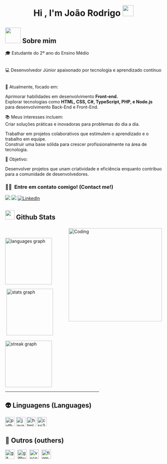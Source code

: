 <h1 align="center">Hi , I'm João Rodrigo <img src="https://media.giphy.com/media/hvRJCLFzcasrR4ia7z/giphy.gif" width="35"></h1>


## <picture><img src = "https://github.com/7oSkaaa/7oSkaaa/blob/main/Images/about_me.gif?raw=true" width = 50px></picture> Sobre mim
🎓 Estudante do 2º ano do Ensino Médio

<br />
💻 Desenvolvedor Júnior apaixonado por tecnologia e aprendizado contínuo
</p>
<br />🌟 Atualmente, focado em:</p>
Aprimorar habilidades em desenvolvimento <strong>Front-end.</strong>
<br />
Explorar tecnologias como <strong>HTML, CSS, C#, TypeScript, PHP, e Node.js</strong> para desenvolvimento Back-End e Front-End.
</p>
📚 Meus interesses incluem:
<br />
Criar soluções práticas e inovadoras para problemas do dia a dia.
</p>
Trabalhar em projetos colaborativos que estimulem o aprendizado e o trabalho em equipe.
<br />
Construir uma base sólida para crescer profissionalmente na área de tecnologia.
</p>
🚀 Objetivo: 

Desenvolver projetos que unam criatividade e eficiência enquanto contribuo para a comunidade de desenvolvedores.



### 🤝🏻 &nbsp;Entre em contato comigo! (Contact me!)
<a href="https://instagram.com/_joaoroodrigo"><img src="https://img.shields.io/badge/__joaoroodrigo-E4405F?style=flat&logo=Instagram&logoColor=white"/></a>
<a href="mailto:joaofreire2408@gmail.com"><img src="https://img.shields.io/badge/-joaofreire2408@gmail.com-D14836?style=flat&logo=Gmail&logoColor=white"/></a>
<a href="https://www.linkedin.com/in/jo%C3%A3o-rodrigo-ferreira-freire-a6b23b319/"><img src="https://img.shields.io/badge/linkedin-%230A66C2.svg?style=plastic&logo=linkedin&logoColor=white" alt="LinkedIn"/></a>


## <picture> <img src = "https://github.com/7oSkaaa/7oSkaaa/blob/main/Images/Statistics.gif?raw=true" width = 30px>  </picture> Github Stats


<!--- stats & Trophy (start) -->

<p align="left">
  <!--- stats (start) -->
<h3></h3>
<img align="right" alt="Coding" width="300" src="https://cdn.dribbble.com/users/1277312/screenshots/14733298/media/39b1045e593737587dd60e42c8422d1f.gif" >
<br>


<p><img src="https://github-readme-stats.vercel.app/api/top-langs?username=JoaoBruto&locale=en&hide_title=false&layout=compact&card_width=320&langs_count=5&theme=dark&hide_border=false" height="150" alt="languages graph"  /></p>


<p>&nbsp;<img src="https://github-readme-stats.vercel.app/api?username=JoaoBruto&hide_title=false&hide_rank=false&show_icons=true&include_all_commits=true&count_private=true&disable_animations=false&theme=dark&locale=en&hide_border=false" height="150" alt="stats graph"  /></p>


<p>  <img src="https://streak-stats.demolab.com?user=JoaoBruto&locale=en&mode=daily&theme=dark&hide_border=false&border_radius=10" height="150" alt="streak graph" /></p>



<hr width="60%" >
  

  
## 👽 Linguagens (Languages)
<img src="https://cdn.jsdelivr.net/gh/devicons/devicon/icons/python/python-original.svg" height="30" alt="python logo"  /><img width="1" />
<img src="https://cdn.jsdelivr.net/gh/devicons/devicon/icons/javascript/javascript-original.svg" height="30" alt="javascript logo"  />
<img src="https://cdn.jsdelivr.net/gh/devicons/devicon/icons/html5/html5-original.svg" height="30" alt="html5 logo"  />
<img src="https://cdn.jsdelivr.net/gh/devicons/devicon/icons/css3/css3-original.svg" height="30" alt="css3 logo"  />


## 🐛 Outros (outhers)
<div align="left">
  <img src="https://cdn.jsdelivr.net/gh/devicons/devicon/icons/git/git-original.svg" height="30" alt="git logo"  />
  <img width="1" />
  <img src="https://cdn.jsdelivr.net/gh/devicons/devicon/icons/github/github-original.svg" height="30" alt="github logo"  />
  <img width="1" />
  <img src="https://cdn.jsdelivr.net/gh/devicons/devicon/icons/vscode/vscode-original.svg" height="30" alt="vscode logo"  />
  <img width="1" />
  <img src="https://cdn.jsdelivr.net/gh/devicons/devicon/icons/figma/figma-original.svg" height="30" alt="figma logo"  />
  <img width="1" />
  
</div>




<td width="50%" align="center">


 

  </td>
</tr>
</table



<img align="right" alt="GIF" src="https://media.giphy.com/media/836HiJc7pgzy8iNXCn/giphy.gif" />






   




